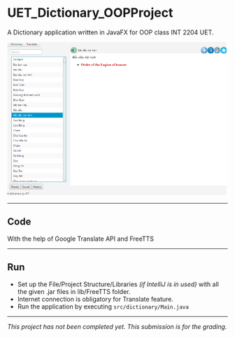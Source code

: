 # UET_Dictionary_OOPProject
A Dictionary application written in JavaFX for OOP class INT 2204 UET.

![demo](src/graphic/demo.png)

***

## Code
With the help of Google Translate API and FreeTTS

***

## Run
* Set up the File/Project Structure/Libraries *(if IntelliJ is in used)* with all the given .jar files in lib/FreeTTS folder.
* Internet connection is obligatory for Translate feature.
* Run the application by executing `src/dictionary/Main.java`

***

_This project has not been completed yet. This submission is for the grading._
